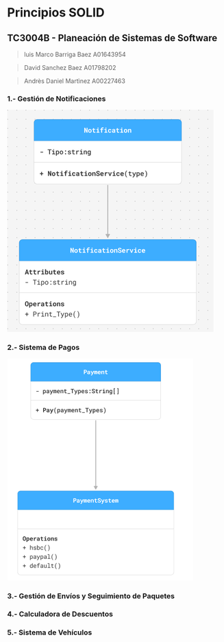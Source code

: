 # Principios SOLID

## TC3004B - Planeación de Sistemas de Software

> luis Marco Barriga Baez A01643954

> David Sanchez Baez  A01798202

> Andrès Daniel Martìnez A00227463
### 1.- Gestión de Notificaciones 
![alt text](images/1.png)
### 2.- Sistema de Pagos
![alt text](images/2.png)
### 3.- Gestión de Envíos y Seguimiento de Paquetes

### 4.- Calculadora de Descuentos

### 5.- Sistema de Vehículos

